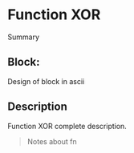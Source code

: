 # Function XOR
Summary

## Block:
Design of block in ascii

## Description
Function XOR complete description.
>Notes about fn
